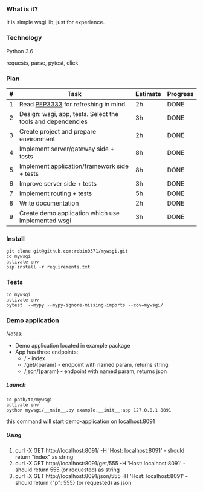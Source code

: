 ### What is it?

It is simple wsgi lib, just for experience.


### Technology

Python 3.6

requests, parse, pytest, click


### Plan
| # | Task | Estimate | Progress |
| ------------ | ------------ | ------------ | ------------ |
| 1 | Read [PEP3333](https://www.python.org/dev/peps/pep-3333/) for refreshing in mind | 2h | DONE |
| 2 | Design: wsgi, app, tests. Select the tools and dependencies | 3h | DONE |
| 3 | Create project and prepare environment | 2h | DONE |
| 4 | Implement server/gateway side + tests | 8h  | DONE |
| 5 | Implement application/framework side + tests | 8h | DONE |
| 6 | Improve server side + tests | 3h | DONE |
| 7 | Implement routing + tests | 5h | DONE |
| 8 | Write documentation | 2h | DONE |
| 9 | Create demo application which use implemented wsgi | 3h | DONE |


### Install

    git clone git@github.com:robin0371/mywsgi.git
    cd mywsgi
    activate env
    pip install -r requirements.txt


### Tests

    cd mywsgi
    activate env
    pytest  --mypy --mypy-ignore-missing-imports --cov=mywsgi/


### Demo application

*Notes:*
- Demo application located in example package
- App has three endpoints:
    * / - index
    * /get/{param} - endpoint with named param, returns string
    * /json/{param} - endpoint with named param, returns json

##### Launch

    cd path/to/mywsgi
    activate env
    python mywsgi/__main__.py example.__init__:app 127.0.0.1 8091

this command will start demo-application on localhost:8091

##### Using

1. curl -X GET http://localhost:8091/ -H 'Host: localhost:8091' - should return "index" as string
2. curl -X GET http://localhost:8091/get/555 -H 'Host: localhost:8091' - should return 555 (or requested) as string
3. curl -X GET http://localhost:8091/json/555 -H 'Host: localhost:8091' - should return {"p": 555} (or requested) as json
